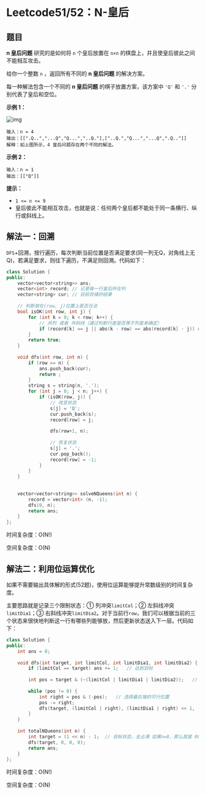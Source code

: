# Leetcode51/52：N-皇后

## 题目

**n 皇后问题** 研究的是如何将 `n` 个皇后放置在 `n×n` 的棋盘上，并且使皇后彼此之间不能相互攻击。

给你一个整数 `n` ，返回所有不同的 **n 皇后问题** 的解决方案。

每一种解法包含一个不同的 **n 皇后问题** 的棋子放置方案，该方案中 `'Q'` 和 `'.'` 分别代表了皇后和空位。

 

**示例 1：**

![img](https://assets.leetcode.com/uploads/2020/11/13/queens.jpg)

```
输入：n = 4
输出：[[".Q..","...Q","Q...","..Q."],["..Q.","Q...","...Q",".Q.."]]
解释：如上图所示，4 皇后问题存在两个不同的解法。
```

**示例 2：**

```
输入：n = 1
输出：[["Q"]]
```

 

**提示：**

- `1 <= n <= 9`
- 皇后彼此不能相互攻击，也就是说：任何两个皇后都不能处于同一条横行、纵行或斜线上。

## 解法一：回溯

`DFS`+回溯，按行遍历，每次判断当前位置是否满足要求(同一列无Q，对角线上无Q)，若满足要求，则往下遍历，不满足则回溯。代码如下：

```c++
class Solution {
public:
    vector<vector<string>> ans; 
    vector<int> record; // 记录每一行皇后所在列
    vector<string> cur; // 目前存储的结果
    
    // 判断放在(row, j)位置上是否合法
    bool isOK(int row, int j) {
        for (int k = 0; k < row; k++) {
            // 共列 或者 共斜线（通过判断行差是否等于列差来确定）
            if (record[k] == j || abs(k - row) == abs(record[k] - j)) return false;
        }
        return true;
    }
    
    void dfs(int row, int n) {
        if (row == n) {
            ans.push_back(cur);
            return ;
        }
        string s = string(n, '.');
        for (int j = 0; j < n; j++) {
            if (isOK(row, j)) {
                // 改变状态
                s[j] = 'Q';
                cur.push_back(s);
                record[row] = j;
                
                dfs(row+1, n);
                
                // 恢复状态
                s[j] = '.';
                cur.pop_back();
                record[row] = -1;
            }
        }
    }
    
    
    vector<vector<string>> solveNQueens(int n) {
        record = vector<int> (n, -1);
        dfs(0, n);
        return ans;
    }
};
```

时间复杂度：O(N!)

空间复杂度：O(N)

## 解法二：利用位运算优化

如果不需要输出具体解的形式(52题)，使用位运算能够提升常数级别的时间复杂度。

主要思路就是记录三个限制状态：① 列冲突`limitCol`；② 左斜线冲突`limitDia1`；③ 右斜线冲突`limitDia2`。对于当前行`row`，我们可以根据当前的三个状态来很快地判断这一行有哪些列能够放，然后更新状态送入下一层。代码如下：

```c++
class Solution {
public:
    int ans = 0;
    
    void dfs(int target, int limitCol, int limitDia1, int limitDia2) {
        if (limitCol == target) ans += 1;   // 达到目标
        
        int pos = target & (~(limitCol | limitDia1 | limitDia2));   // 不冲突的位置
        
        while (pos != 0) {
            int right = pos & (-pos);   // 选择最右端的可行位置
            pos -= right;
            dfs(target, (limitCol | right), (limitDia1 | right) << 1, (limitDia2 | right) >> 1);
        }
    }
    
    int totalNQueens(int n) {
        int target = (1 << n) - 1;  // 目标状态，全占满 如果n=8，那么就是 0000 ...0 1111 1111
        dfs(target, 0, 0, 0);
        return ans;
    }
};
```

时间复杂度：O(N!)

空间复杂度：O(N)